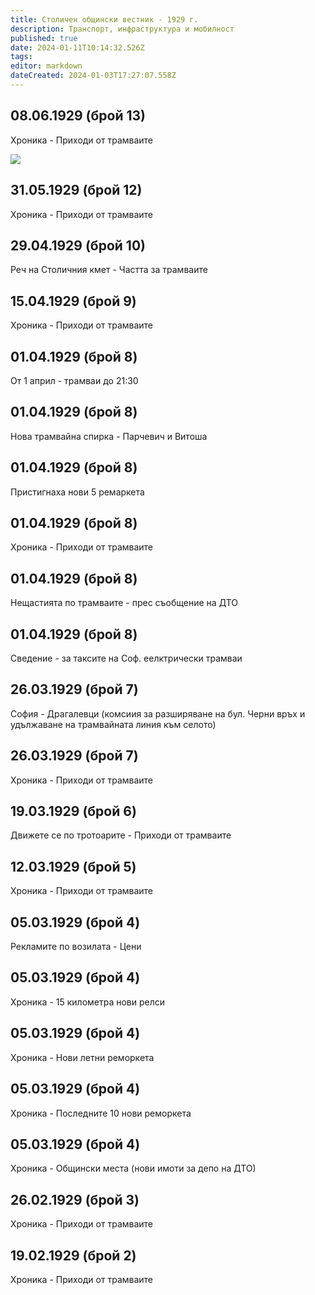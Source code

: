 ```yaml
---
title: Столичен общински вестник - 1929 г.
description: Транспорт, инфраструктура и мобилност
published: true
date: 2024-01-11T10:14:32.526Z
tags: 
editor: markdown
dateCreated: 2024-01-03T17:27:07.558Z
---
```




## 08.06.1929 (брой 13)
Хроника - Приходи от трамваите

<img src="https://lh3.google.com/u/0/d/99999999999">

## 31.05.1929 (брой 12)
Хроника - Приходи от трамваите

## 29.04.1929 (брой 10)
Реч на Столичния кмет - Частта за трамваите

## 15.04.1929 (брой 9)
Хроника - Приходи от трамваите

## 01.04.1929 (брой 8)
От 1 април - трамваи до 21:30

## 01.04.1929 (брой 8)
Нова трамвайна спирка - Парчевич и Витоша

## 01.04.1929 (брой 8)
Пристигнаха нови 5 ремаркета

## 01.04.1929 (брой 8)
Хроника - Приходи от трамваите

## 01.04.1929 (брой 8)
Нещастията по трамваите - прес съобщение на ДТО

## 01.04.1929 (брой 8)
Сведение - за таксите на Соф. еелктрически трамваи

## 26.03.1929 (брой 7)
София - Драгалевци (комсиия за разширяване на бул. Черни връх и удължаване на трамвайната линия към селото)

## 26.03.1929 (брой 7)
Хроника - Приходи от трамваите

## 19.03.1929 (брой 6)
Движете се по тротоарите - Приходи от трамваите

## 12.03.1929 (брой 5)
Хроника - Приходи от трамваите

## 05.03.1929 (брой 4)
Рекламите по возилата - Цени

## 05.03.1929 (брой 4)
Хроника - 15 километра нови релси

## 05.03.1929 (брой 4)
Хроника - Нови летни реморкета

## 05.03.1929 (брой 4)
Хроника - Последните 10 нови реморкета

## 05.03.1929 (брой 4)
Хроника - Общински места (нови имоти за депо на ДТО)

## 26.02.1929 (брой 3)
Хроника - Приходи от трамваите

## 19.02.1929 (брой 2)
Хроника - Приходи от трамваите

